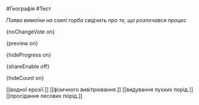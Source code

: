 #Географія #Тест

*Поява вимоїни на схилі горба свідчить про те, що розпочався процес*

{noChangeVote on}

{preview on}

{hideProgress on}

{shareEnable off}

{hideCount on}

[[водної ерозії.]]
[[фізичного вивітрювання.]]
[[видування пухких порід.]]
[[просідання лесових порід.]]
